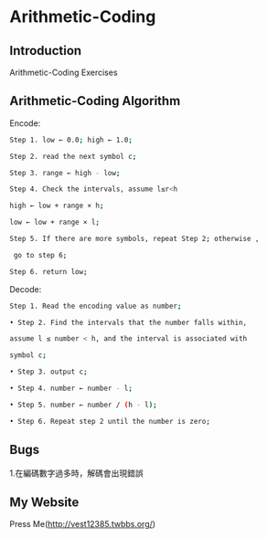 Arithmetic-Coding
=================

Introduction
--------------------------------------
Arithmetic-Coding Exercises

Arithmetic-Coding Algorithm
--------------------------------------
Encode:

```bash
Step 1. low ← 0.0; high ← 1.0;
```
```bash
Step 2. read the next symbol c;
```
```bash
Step 3. range ← high - low;
```
```bash
Step 4. Check the intervals, assume l≤r<h
```
```bash
high ← low + range × h;
```
```bash
low ← low + range × l;
```
```bash
Step 5. If there are more symbols, repeat Step 2; otherwise , 
```
```bash
 go to step 6;
```
```bash
Step 6. return low;
```

Decode:

```bash
Step 1. Read the encoding value as number;
```
```bash
• Step 2. Find the intervals that the number falls within, 
```
```bash
assume l ≤ number < h, and the interval is associated with 
```
```bash
symbol c;
```
```bash
• Step 3. output c;
```
```bash
• Step 4. number ← number - l;
```
```bash
• Step 5. number ← number / (h - l); 
```
```bash
• Step 6. Repeat step 2 until the number is zero;
```


 Bugs
--------------------------------------
1.在編碼數字過多時，解碼會出現錯誤


My Website
--------------------------------------
Press Me(http://vest12385.twbbs.org/)

